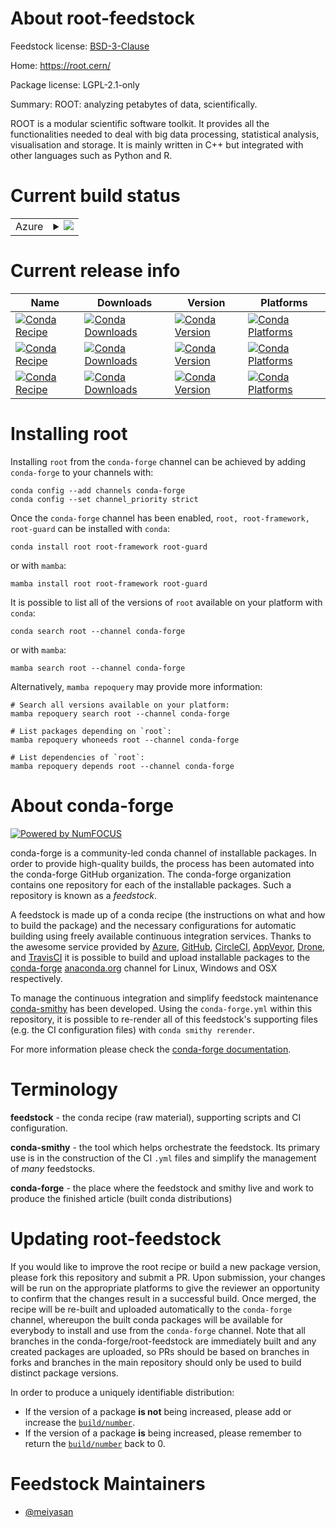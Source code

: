 About root-feedstock
====================

Feedstock license: [BSD-3-Clause](https://github.com/conda-forge/root-feedstock/blob/main/LICENSE.txt)

Home: https://root.cern/

Package license: LGPL-2.1-only

Summary: ROOT: analyzing petabytes of data, scientifically.

ROOT is a modular scientific software toolkit. It provides all the functionalities needed to deal with big data
processing, statistical analysis, visualisation and storage. It is mainly written in C++ but integrated with other
languages such as Python and R.


Current build status
====================


<table>
    
  <tr>
    <td>Azure</td>
    <td>
      <details>
        <summary>
          <a href="https://dev.azure.com/conda-forge/feedstock-builds/_build/latest?definitionId=2612&branchName=main">
            <img src="https://dev.azure.com/conda-forge/feedstock-builds/_apis/build/status/root-feedstock?branchName=main">
          </a>
        </summary>
        <table>
          <thead><tr><th>Variant</th><th>Status</th></tr></thead>
          <tbody><tr>
              <td>linux_64</td>
              <td>
                <a href="https://dev.azure.com/conda-forge/feedstock-builds/_build/latest?definitionId=2612&branchName=main">
                  <img src="https://dev.azure.com/conda-forge/feedstock-builds/_apis/build/status/root-feedstock?branchName=main&jobName=linux&configuration=linux%20linux_64_" alt="variant">
                </a>
              </td>
            </tr><tr>
              <td>linux_aarch64</td>
              <td>
                <a href="https://dev.azure.com/conda-forge/feedstock-builds/_build/latest?definitionId=2612&branchName=main">
                  <img src="https://dev.azure.com/conda-forge/feedstock-builds/_apis/build/status/root-feedstock?branchName=main&jobName=linux&configuration=linux%20linux_aarch64_" alt="variant">
                </a>
              </td>
            </tr><tr>
              <td>linux_ppc64le</td>
              <td>
                <a href="https://dev.azure.com/conda-forge/feedstock-builds/_build/latest?definitionId=2612&branchName=main">
                  <img src="https://dev.azure.com/conda-forge/feedstock-builds/_apis/build/status/root-feedstock?branchName=main&jobName=linux&configuration=linux%20linux_ppc64le_" alt="variant">
                </a>
              </td>
            </tr><tr>
              <td>osx_64</td>
              <td>
                <a href="https://dev.azure.com/conda-forge/feedstock-builds/_build/latest?definitionId=2612&branchName=main">
                  <img src="https://dev.azure.com/conda-forge/feedstock-builds/_apis/build/status/root-feedstock?branchName=main&jobName=osx&configuration=osx%20osx_64_" alt="variant">
                </a>
              </td>
            </tr><tr>
              <td>osx_arm64</td>
              <td>
                <a href="https://dev.azure.com/conda-forge/feedstock-builds/_build/latest?definitionId=2612&branchName=main">
                  <img src="https://dev.azure.com/conda-forge/feedstock-builds/_apis/build/status/root-feedstock?branchName=main&jobName=osx&configuration=osx%20osx_arm64_" alt="variant">
                </a>
              </td>
            </tr><tr>
              <td>win_64</td>
              <td>
                <a href="https://dev.azure.com/conda-forge/feedstock-builds/_build/latest?definitionId=2612&branchName=main">
                  <img src="https://dev.azure.com/conda-forge/feedstock-builds/_apis/build/status/root-feedstock?branchName=main&jobName=win&configuration=win%20win_64_" alt="variant">
                </a>
              </td>
            </tr>
          </tbody>
        </table>
      </details>
    </td>
  </tr>
</table>

Current release info
====================

| Name | Downloads | Version | Platforms |
| --- | --- | --- | --- |
| [![Conda Recipe](https://img.shields.io/badge/recipe-root-green.svg)](https://anaconda.org/conda-forge/root) | [![Conda Downloads](https://img.shields.io/conda/dn/conda-forge/root.svg)](https://anaconda.org/conda-forge/root) | [![Conda Version](https://img.shields.io/conda/vn/conda-forge/root.svg)](https://anaconda.org/conda-forge/root) | [![Conda Platforms](https://img.shields.io/conda/pn/conda-forge/root.svg)](https://anaconda.org/conda-forge/root) |
| [![Conda Recipe](https://img.shields.io/badge/recipe-root--framework-green.svg)](https://anaconda.org/conda-forge/root-framework) | [![Conda Downloads](https://img.shields.io/conda/dn/conda-forge/root-framework.svg)](https://anaconda.org/conda-forge/root-framework) | [![Conda Version](https://img.shields.io/conda/vn/conda-forge/root-framework.svg)](https://anaconda.org/conda-forge/root-framework) | [![Conda Platforms](https://img.shields.io/conda/pn/conda-forge/root-framework.svg)](https://anaconda.org/conda-forge/root-framework) |
| [![Conda Recipe](https://img.shields.io/badge/recipe-root--guard-green.svg)](https://anaconda.org/conda-forge/root-guard) | [![Conda Downloads](https://img.shields.io/conda/dn/conda-forge/root-guard.svg)](https://anaconda.org/conda-forge/root-guard) | [![Conda Version](https://img.shields.io/conda/vn/conda-forge/root-guard.svg)](https://anaconda.org/conda-forge/root-guard) | [![Conda Platforms](https://img.shields.io/conda/pn/conda-forge/root-guard.svg)](https://anaconda.org/conda-forge/root-guard) |

Installing root
===============

Installing `root` from the `conda-forge` channel can be achieved by adding `conda-forge` to your channels with:

```
conda config --add channels conda-forge
conda config --set channel_priority strict
```

Once the `conda-forge` channel has been enabled, `root, root-framework, root-guard` can be installed with `conda`:

```
conda install root root-framework root-guard
```

or with `mamba`:

```
mamba install root root-framework root-guard
```

It is possible to list all of the versions of `root` available on your platform with `conda`:

```
conda search root --channel conda-forge
```

or with `mamba`:

```
mamba search root --channel conda-forge
```

Alternatively, `mamba repoquery` may provide more information:

```
# Search all versions available on your platform:
mamba repoquery search root --channel conda-forge

# List packages depending on `root`:
mamba repoquery whoneeds root --channel conda-forge

# List dependencies of `root`:
mamba repoquery depends root --channel conda-forge
```


About conda-forge
=================

[![Powered by
NumFOCUS](https://img.shields.io/badge/powered%20by-NumFOCUS-orange.svg?style=flat&colorA=E1523D&colorB=007D8A)](https://numfocus.org)

conda-forge is a community-led conda channel of installable packages.
In order to provide high-quality builds, the process has been automated into the
conda-forge GitHub organization. The conda-forge organization contains one repository
for each of the installable packages. Such a repository is known as a *feedstock*.

A feedstock is made up of a conda recipe (the instructions on what and how to build
the package) and the necessary configurations for automatic building using freely
available continuous integration services. Thanks to the awesome service provided by
[Azure](https://azure.microsoft.com/en-us/services/devops/), [GitHub](https://github.com/),
[CircleCI](https://circleci.com/), [AppVeyor](https://www.appveyor.com/),
[Drone](https://cloud.drone.io/welcome), and [TravisCI](https://travis-ci.com/)
it is possible to build and upload installable packages to the
[conda-forge](https://anaconda.org/conda-forge) [anaconda.org](https://anaconda.org/)
channel for Linux, Windows and OSX respectively.

To manage the continuous integration and simplify feedstock maintenance
[conda-smithy](https://github.com/conda-forge/conda-smithy) has been developed.
Using the ``conda-forge.yml`` within this repository, it is possible to re-render all of
this feedstock's supporting files (e.g. the CI configuration files) with ``conda smithy rerender``.

For more information please check the [conda-forge documentation](https://conda-forge.org/docs/).

Terminology
===========

**feedstock** - the conda recipe (raw material), supporting scripts and CI configuration.

**conda-smithy** - the tool which helps orchestrate the feedstock.
                   Its primary use is in the construction of the CI ``.yml`` files
                   and simplify the management of *many* feedstocks.

**conda-forge** - the place where the feedstock and smithy live and work to
                  produce the finished article (built conda distributions)


Updating root-feedstock
=======================

If you would like to improve the root recipe or build a new
package version, please fork this repository and submit a PR. Upon submission,
your changes will be run on the appropriate platforms to give the reviewer an
opportunity to confirm that the changes result in a successful build. Once
merged, the recipe will be re-built and uploaded automatically to the
`conda-forge` channel, whereupon the built conda packages will be available for
everybody to install and use from the `conda-forge` channel.
Note that all branches in the conda-forge/root-feedstock are
immediately built and any created packages are uploaded, so PRs should be based
on branches in forks and branches in the main repository should only be used to
build distinct package versions.

In order to produce a uniquely identifiable distribution:
 * If the version of a package **is not** being increased, please add or increase
   the [``build/number``](https://docs.conda.io/projects/conda-build/en/latest/resources/define-metadata.html#build-number-and-string).
 * If the version of a package **is** being increased, please remember to return
   the [``build/number``](https://docs.conda.io/projects/conda-build/en/latest/resources/define-metadata.html#build-number-and-string)
   back to 0.

Feedstock Maintainers
=====================

* [@meiyasan](https://github.com/meiyasan/)

